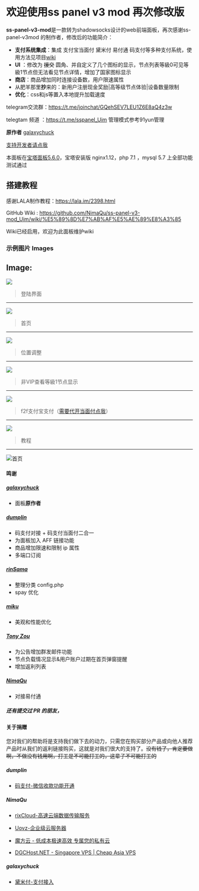 # 欢迎使用ss panel v3 mod 再次修改版


**ss-panel-v3-mod**是一款转为shadowsocks设计的web前端面板，再次感谢ss-panel-v3mod 的制作者，修改后的功能简介：

- **支付系统集成**：集成 支付宝当面付 黛米付 易付通 码支付等多种支付系统，使用方法见项目[wiki](https://github.com/NimaQu/ss-panel-v3-mod_Uim/wiki/)
- **UI** ：修改为 ~~援交~~ 圆角、并自定义了几个图标的显示，节点列表等級0可见等級1节点但无法看见节点详情，增加了国家图标显示
- **商店**：商品增加同时连接设备数，用户限速属性
- 从肥羊那里**抄**来的：新用户注册现金奖励|高等级节点体验|设备数量限制
- **优化**：css和js等置入本地提升加载速度

telegram交流群：https://t.me/joinchat/GQehSEV7LEU1Z6E8aQ4z3w

telegtam 频道 ：https://t.me/sspanel_Uim  管理模式参考91yun管理

**原作者** [galaxychuck](https://github.com/galaxychuck)

[支持开发者请点我](https://github.com/NimaQu/ss-panel-v3-mod_UIM#%E5%85%B3%E4%BA%8E%E6%8D%90%E8%B5%A0)

本面板在[宝塔面板5.6.0](www.bt.cn)，宝塔安装版 nginx1.12，php 7.1 ，mysql 5.7 上全部功能测试通过

## 搭建教程

感谢LALA制作教程：https://lala.im/2398.html

GitHub Wiki : https://github.com/NimaQu/ss-panel-v3-mod_Uim/wiki/%E5%89%8D%E7%AB%AF%E5%AE%89%E8%A3%85

Wiki已经启用，欢迎为此面板维护wiki

### 示例图片 Images

Image:
-------------------
![](https://github.com/galaxychuck/images/blob/master/1.jpg)

> 登陆界面
-------------------

![](https://github.com/galaxychuck/images/blob/master/2.jpg)

> 首页

-------------------
![](https://github.com/galaxychuck/images/blob/master/3.jpg)

> 位置调整

-------------------
![](https://github.com/galaxychuck/images/blob/master/4.jpg)

> 非VIP查看等級1节点显示

-------------------
![](https://github.com/galaxychuck/images/blob/master/5.jpg)

> f2f支付宝支付（[需要代开当面付点我](https://t.me/galaxyq)）

-------------------
![](https://github.com/galaxychuck/images/blob/master/6.jpg)

> 教程
-------------------

![首页](https://i.loli.net/2018/04/05/5ac6407da3a5d.png)



#### 鸣谢

##### [galaxychuck](https://github.com/galaxychuck)

- 面板**原作者**

##### [dumplin](https://github.com/dumplin233) 

- 码支付对接 + 码支付当面付二合一
- 为面板加入 AFF 链接功能
- 商品增加限速和限制 ip 属性
- 多端口订阅

##### [rinSama](https://github.com/mxihan)

- 整理分类 config.php
- spay 优化

##### [miku](https://github.com/xcxnig)

- 美观和性能优化

##### [Tony Zou](https://github.com/ZJY2003)

- 为公告增加群发邮件功能
- 节点负载情况显示&用户账户过期在首页弹窗提醒
- 增加返利列表

##### [NimaQu](https://github.com/NimaQu)

- 对接易付通

##### 还有提交过 PR 的朋友，

#### 关于捐赠

您对我们的帮助将是支持我们做下去的动力，只需您在购买部分产品或向他人推荐产品时从我们的返利链接购买，这就是对我们很大的支持了。~~没有钱了，肯定要做啊，不做没有钱用啊，打工是不可能打工的，这辈子不可能打工的~~

##### dumplin

- [码支付-微信收款功能开通](https://codepay.fateqq.com/i/39756)


##### NimaQu

- [rixCloud-高速云端数据传输服务](https://my.rixcloud.com/aff.php?aff=1354)



- [Uovz-企业级云服务器](https://www.uovz.com/aff.php?aff=215)



- [魔方云 - 低成本极速高效 专属您的私有云](https://www.cubecloud.net/aff.php?aff=796)



- [DGCHost.NET - Singapore VPS | Cheap Asia VPS](https://www.dgchost.net/client/aff.php?aff=524)


##### galaxychuck

- [黛米付-支付接入](https://www.daimiyun.cn/register.php?aff=624)

